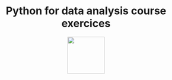 <div id="header" align="center">
  <h1>Python for data analysis course exercices</h1>
  <img src="https://media3.giphy.com/media/KAq5w47R9rmTuvWOWa/giphy.gif?cid=ecf05e47twappfqjs0x9bkfa9yfuz2ij33kgu0e53lqgui12&ep=v1_gifs_search&rid=giphy.gif&ct=g" width="100"/>
</div>
